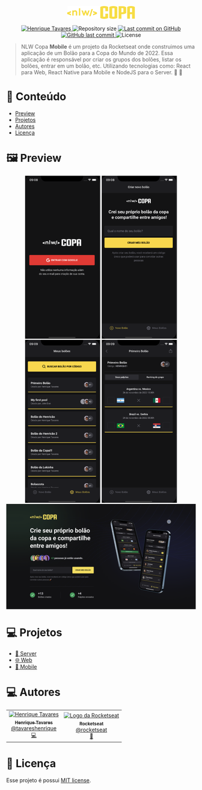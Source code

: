 <p align="center">
   <img src="https://raw.githubusercontent.com/tavareshenrique/nlw-copa/8ba02fc914bba835e2e8c90358957a0e01a47480/assets/logo.svg" alt="NLW Copa" width="180"/>
</p>

<p align="center">
   <a href="https://www.linkedin.com/in/tavareshenrique/">
      <img alt="Henrique Tavares" src="https://img.shields.io/badge/-Henrique Tavares-f7dd43?style=flat&logo=Linkedin&logoColor=white" />
   </a>
 <img alt="Repository size" src="https://img.shields.io/github/repo-size/tavareshenrique/nlw-copa?color=f7dd43">

  <a aria-label="Last Commit" href="https://github.com/tavareshenrique/nlw-copa/commits/master">
    <img alt="Last commit on GitHub" src="https://img.shields.io/github/last-commit/tavareshenrique/nlw-copa?color=f7dd43">
  </a>
  <a href="https://github.com/tavareshenrique/nlw-copa/commits/master">
    <img alt="GitHub last commit" src="https://img.shields.io/github/last-commit/tavareshenrique/nlw-copa?color=f7dd43">
  </a>
  <img alt="License" src="https://img.shields.io/badge/license-MIT-f7dd43">
</p>

> NLW Copa **Mobile** é um projeto da Rocketseat onde construimos uma aplicação de um Bolão para a Copa do Mundo de 2022. Essa aplicação é responsável por criar os grupos dos bolões, listar os bolões, entrar em um bolão, etc. Utilizando tecnologias como: React para Web, React Native para Mobile e NodeJS para o Server. 🚀 💜

# :pushpin: Conteúdo

* [Preview](#framed_picture-preview)
* [Projetos](#computer-projetos)
* [Autores](#computer-autores)
* [Licença](#closed_book-licença)


# :framed_picture: Preview

<p align="center">
    <img alt="Mobile 1" src="https://raw.githubusercontent.com/tavareshenrique/nlw-copa/main/mobile/src/assets/previews/Screenshot%202022-11-28%20at%2009.08.34.png" width="200px" />
    <img alt="Mobile 2" src="https://raw.githubusercontent.com/tavareshenrique/nlw-copa/main/mobile/src/assets/previews/Screenshot%202022-11-28%20at%2009.08.46.png" width="200px" />
    <img alt="Mobile 3" src="https://raw.githubusercontent.com/tavareshenrique/nlw-copa/main/mobile/src/assets/previews/Screenshot%202022-11-28%20at%2009.09.21.png" width="200px" />
    <img alt="Mobile 4" src="https://raw.githubusercontent.com/tavareshenrique/nlw-copa/main/mobile/src/assets/previews/Screenshot%202022-11-28%20at%2009.09.26.png" width="200px" />
    <img alt="Web" src="https://raw.githubusercontent.com/tavareshenrique/nlw-copa/main/web/assets/preview.png" width="800px" />
</p>


# :computer: Projetos

* [💾 Server](https://github.com/tavareshenrique/nlw-copa/tree/main/server)
* [🌐 Web](https://github.com/tavareshenrique/nlw-copa/tree/main/web)
* [📱 Mobile](https://github.com/tavareshenrique/nlw-copa/tree/main/mobile)


# :computer: Autores

<table>
  <tr>
    <td align="center">
      <a href="http://github.com/tavareshenrique/">
        <img src="https://avatars1.githubusercontent.com/u/27022914?v=4" width="100px;" alt="Henrique Tavares"/>
        <br />
        <sub>
          <b>Henrique Tavares</b>
        </sub>
       </a>
       <br />
       <a href="https://www.linkedin.com/in/tavareshenrique/" title="Linkedin">@tavareshenrique</a>
       <br />
       <a href="https://github.com/tavareshenrique/go-barber-web-ts/commits?author=tavareshenrique" title="Code">💻</a>
    </td>
    <td align="center">
      <a href="http://github.com/rocketseat/">
        <img src="https://avatars.githubusercontent.com/u/28929274?s=200&v=4" width="100px;" alt="Logo da Rocketseat"/>
        <br />
        <sub>
          <b>Rocketseat</b>
        </sub>
       </a>
       <br />
       <a href="http://github.com/rocketseat/" title="Linkedin">@rocketseat</a>
       <br />
       <a href="https://github.com/tavareshenrique/go-barber-web-ts/commits?author=tavareshenrique" title="Education Platform">🚀</a>
    </td>
  </tr>
</table>

# :closed_book: Licença

Esse projeto é possui [MIT license](./LICENSE).
